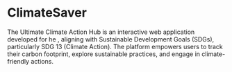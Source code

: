 # ClimateSaver
The Ultimate Climate Action Hub is an interactive web application developed for he  , aligning with Sustainable Development Goals (SDGs), particularly SDG 13 (Climate Action). The platform empowers users to track their carbon footprint, explore sustainable practices, and engage in climate-friendly actions.
